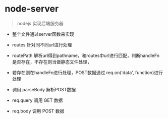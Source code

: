 # node-server
> nodejs 实现后端服务器

- 整个文件通过server函数来实现
- routes 针对同不同url进行处理
- routePath  解析url得到pathname，和routes中url进行匹配，判断handleFn是否存在，不存在则当做静态文件处理，
- 若存在则在handleFn进行处理，POST数据通过 req.on('data', function)进行处理
- 调用  parseBody 解析POST数据


- req.query 调用 GET 数据
- req.body 调用 POST 数据
